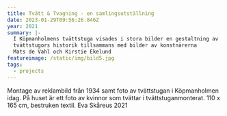 ```yaml
---
title: Tvätt & Tvagning - en samlingsutställning
date: 2023-01-29T09:56:26.846Z
year: 2021
summary: |-
  I Köpmanholmens tvättstuga visades i stora bilder en gestaltning av 
  tvättstugors historik tillsammans med bilder av konstnärerna
  Mats de Vahl och Kirstie Ekelund
featureimage: /static/img/bild5.jpg
tags:
  - projects
---
```


Montage av reklambild från 1934 samt foto av tvättstugan i Köpmanholmen idag. På huset är ett foto av kvinnor som tvättar i tvättstuganmonterat. 110 x 165 cm, bestruken textil. Eva Skåreus 2021